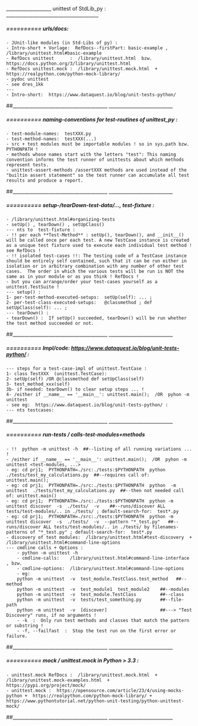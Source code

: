 ___________________ unittest of StdLib_py : _______________________________________

#####  ==========  urls/docs:
    - JUnit-like modules (in Std-Libs of py) :
    - Intro-short + Vorlage:  RefDocs--firstPart: basic-example ,  /library/unittest.html#basic-example
    - RefDocs unittest      :  /library/unittest.html  bzw.  https://docs.python.org/3/library/unittest.html
    - RefDocs unittest.mock :  /library/unittest.mock.html  +  https://realpython.com/python-mock-library/
    - pydoc unittest
    - see dres_1kk
    ---
    - Intro-short:  https://www.dataquest.io/blog/unit-tests-python/
##________________________________________  ___________________________

#####  ==========  naming-conventions for test-routines of unittest_py :
    - test-module-names:  testXXX.py
    - test-method-names:  testXXX(...)
    - src + test modules must be importable modules ! so in sys.path bzw. PYTHONPATH !
    - methods whose names start with the letters "test": This naming convention informs the test runner of unittests about which methods represent tests.
    - unittest-assert-methods /assertXXX methods are used instead of the "builtin assert statement" so the test runner can accumulate all test results and produce a report.
##________________________________________  ___________________________

#####  ==========  setup-/tearDown-test-data/...,  test-fixture :
    - /library/unittest.html#organizing-tests
    - setUp() , tearDown() , setUpClass()
    --- nts to  test-fixture :
    - !! per each **Test-Method** : setUp(), tearDown(), and __init__() will be called once per each test. A new TestCase instance is created as a unique test fixture used to execute each individual test method ! see RefDocs !
    - !! isolated test-cases !!: The testing code of a TestCase instance should be entirely self contained, such that it can be run either in isolation or in arbitrary combination with any number of other test cases.  The order in which the various tests will be run is NOT the same as in your module or as you think ! RefDocs !
    - but you can arrange/order your test-cases yourself as a unittest.TestSuite !
    --- setup() :
    1- per-test-method-executed-setups:  setUp(self): ... ;
    2- per-test-class-executed-setups:   @classmethod ; def setUpClass(self): ... ;
    --- tearDown() :
    - tearDown() :  If setUp() succeeded, tearDown() will be run whether the test method succeeded or not.
##________________________________________  ___________________________

#####  ==========  Impl/code:  https://www.dataquest.io/blog/unit-tests-python/ :
    --- steps for a test-case-impl of unittest.TestCase :
    1- class TestXXX  (unittest.TestCase):
    2- setUp(self) /OR @classmethod def setUpClass(self)
    3- test_method_xxx(self)
    3b- if needed: tearDown() to clear setup steps ... !
    4- /either if __name__ == '__main__': unittest.main();  /OR  pyhon -m unittest
    - see eg:  https://www.dataquest.io/blog/unit-tests-python/ :
    --- nts testcases:
##________________________________________  ___________________________

#####  ==========  run-tests / calls-test-modules+methods

    - !!  python -m unittest -h  ##--listing of all running variations ... !
    - /either if __name__ == '__main__': unittest.main();  /OR  pyhon -m unittest <test-modules, ...>
    - eg: cd prj1;  PYTHONPATH=./src:./tests:$PYTHONPATH  python   ./tests/test_my_calculations.py  ##--requires call of: unittest.main();
    - eg: cd prj1;  PYTHONPATH=./src:./tests:$PYTHONPATH  python  -m unittest  ./tests/test_my_calculations.py  ##--then not needed call of: unittest.main()
    - eg: cd prj1;  PYTHONPATH=./src:./tests:$PYTHONPATH  python -m unittest discover  -s  ./tests/  -v    ##--runs/discover ALL tests/test-modules/.. in ./tests/ ; default-search-for:  test*.py
    - eg: cd prj1;  PYTHONPATH=./src:./tests:$PYTHONPATH  python -m unittest discover  -s  ./tests/  -v  --pattern "*_test.py"   ##--runs/discover ALL tests/test-modules/.. in ./tests/ by filenames-patterns of "*_test.py" ; default-search-for:  test*.py
    - discovery of test modules:  /library/unittest.html#test-discovery  +   /library/unittest.html#command-line-options
    --- cmdline calls + Options :
        - python -m unittest -h
        - cmdline-calls:    /library/unittest.html#command-line-interface , bzw.  
        - cmdline-options:  /library/unittest.html#command-line-options
        - eg:
        python -m unittest  -v  test_module.TestClass.test_method   ##--method
        python -m unittest  -v  test_module1  test_module2    ##--modules
        python -m unittest  -v  test_module.TestClass         ##--class
        python -m unittest  -v  tests/test_something.py       ##--file-path
        python -m unittest  -v  [discover]                    ##---> "Test Discovery" runs, if no arguments !
        - -k  :  Only run test methods and classes that match the pattern or substring !
        - -f, --failfast  :  Stop the test run on the first error or failure.
##________________________________________  ___________________________


#####  ==========  mock / unittest.mock in Python > 3.3 :
    - unittest.mock RefDocs :  /library/unittest.mock.html  + /library/unittest.mock-examples.html  +  https://pypi.org/project/mock/
    - unittest.mock :  https://opensource.com/article/23/4/using-mocks-python +  https://realpython.com/python-mock-library/ + https://www.pythontutorial.net/python-unit-testing/python-unittest-mock/
    
##________________________________________  ___________________________


